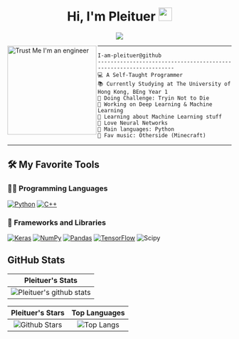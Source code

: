 <!-- Template from Vishal Maurya - https://github.com/durgeshsamariya/awesome-github-profile-readme-templates/edit/master/templates/I-am-vishalmaurya.md -->

<h1 align='center'>
  Hi, I'm Pleituer
  <image src="https://media.giphy.com/media/hvRJCLFzcasrR4ia7z/giphy.gif" width="30">
</h1>

<!-- Typing SVG by DenverCoder1 - https://github.com/DenverCoder1/readme-typing-svg -->
<p align="center">
  <a href="https://github.com/DenverCoder1/readme-typing-svg"><img src="https://readme-typing-svg.herokuapp.com?lines=Computer+Science+Student;HKU+Student;Slacker;DS+|+AI+|+ML+Enthusiastic;Always+learning+new+things;Always+re-inventing+the+wheel&center=true&width=380&height=45"></a>
</p>

<!-- Image from - https://www.facebook.com/EngineerFunnyTshirts/ -->
<image align="left" src="https://scontent-hkt1-2.xx.fbcdn.net/v/t39.30808-6/326706851_3425902967688574_743252961997797095_n.png?_nc_cat=106&ccb=1-7&_nc_sid=09cbfe&_nc_ohc=cvwBCOTOD4kAX9hA5Tj&_nc_ht=scontent-hkt1-2.xx&oh=00_AfA1MgDplChW9dQiOFLF-mWVy5hhX2hnZdfmrCaVx3nF3g&oe=63F93145" alt="Trust Me I'm an engineer" width="200"/>
<hr>

```
I-am-pleituer@github
------------------------------------------------------------------
💻 A Self-Taught Programmer
📚 Currently Studying at The University of Hong Kong, BEng Year 1
📝 Doing Challenge: Tryin Not to Die
🔭 Working on Deep Learning & Machine Learning
🌱 Learning about Machine Learning stuff
💖 Love Neural Networks
🌟 Main languages: Python
🎵 Fav music: Otherside (Minecraft)
```

<hr>

## 🛠️ My Favorite Tools

### 👨‍💻 Programming Languages

<p>
  <a href="https://github.com/search?q=user%3Apleituer+is%3Arepo+language%3Apython"><img alt="Python" src="https://img.shields.io/badge/-Python-black?logo=Python&style=dev"></a>
  <a href="https://github.com/search?q=user%3Apleituer+is%3Arepo+language%3Acpp"><img alt="C++" src="https://img.shields.io/badge/-c++-black?logo=c%2B%2B&style=dev"></a>
</p>

### 🧰 Frameworks and Libraries

<p>
    <a href="#"><img alt="Keras" src="https://img.shields.io/badge/-keras-black?logo=keras&style=dev"></a>
    <a href="#"><img alt="NumPy" src="https://img.shields.io/badge/-numpy-black?logo=numpy&style=dev"></a>
    <a href="#"><img alt="Pandas" src="https://img.shields.io/badge/-pandas-black?logo=pandas&style=dev"></a>
    <a href="#"><img alt="TensorFlow" src="https://img.shields.io/badge/-tensorflow-black?logo=tensorflow&style=dev"></a>
    <a hred="#"><img alt="Scipy" src="https://img.shields.io/badge/-scipy-black?logo=scipy&style=dev"></a>
</p>

## GitHub Stats


|                                                                     Pleituer's Stats                                                                     |
|:------------------------------------------------------------------------------------------------------------------------------------------------------:|
| ![Pleituer's github stats](https://github-readme-stats.vercel.app/api?username=pleituer&show_icons=true&theme=algolia)              | 
    

|                                                                                                      Pleituer's Stars                                                                                                       |                                                           Top Languages                                                           |      
|:-------------------------------------------------------------------------------------------------------------------------------------------------------------------------------------------------------------------------:|:---------------------------------------------------------------------------------------------------------------------------------:|
| ![Github Stars](https://github-readme-stats.vercel.app/api?username=pleituer&show_icons=true&locale=en&count_private=true&hide_rank=true&custom_title=My%20GitHub%20Stats&disable_animations=true&theme=algolia) | ![Top Langs](https://github-readme-stats.vercel.app/api/top-langs/?username=pleituer&langs_count=8&theme=algolia&layout=compact) |


<!--
**pleituer/pleituer** is a ✨ _special_ ✨ repository because its `README.md` (this file) appears on your GitHub profile.

Here are some ideas to get you started:

- 🔭 I’m currently working on ...
- 🌱 I’m currently learning ...
- 👯 I’m looking to collaborate on ...
- 🤔 I’m looking for help with ...
- 💬 Ask me about ...
- 📫 How to reach me: ...
- 😄 Pronouns: ...
- ⚡ Fun fact: ...
-->
